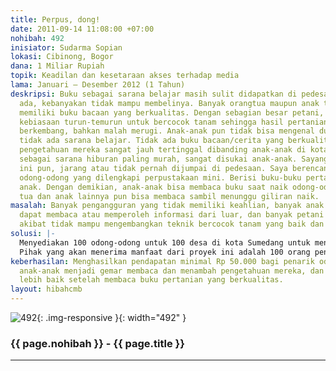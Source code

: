 ```yaml
---
title: Perpus, dong!
date: 2011-09-14 11:08:00 +07:00
nohibah: 492
inisiator: Sudarma Sopian
lokasi: Cibinong, Bogor
dana: 1 Miliar Rupiah
topik: Keadilan dan kesetaraan akses terhadap media
lama: Januari – Desember 2012 (1 Tahun)
deskripsi: Buku sebagai sarana belajar masih sulit didapatkan di pedesaan. Meskipun
  ada, kebanyakan tidak mampu membelinya. Banyak orangtua maupun anak tidak mampu
  memiliki buku bacaan yang berkualitas. Dengan sebagian besar petani, mereka mengandalkan
  kebiasaan turun-temurun untuk bercocok tanam sehingga hasil pertanian mereka tidak
  berkembang, bahkan malah merugi. Anak-anak pun tidak bisa mengenal dunia luar karena
  tidak ada sarana belajar. Tidak ada buku bacaan/cerita yang berkualitas, sehingga
  pengetahuan mereka sangat jauh tertinggal dibanding anak-anak di kota besar. Odong-odong
  sebagai sarana hiburan paling murah, sangat disukai anak-anak. Sayang, sarana hiburan
  ini pun, jarang atau tidak pernah dijumpai di pedesaan. Saya berencana membuat 100
  odong-odong yang dilengkapi perpustakaan mini. Berisi buku-buku pertanian dan buku
  anak. Dengan demikian, anak-anak bisa membaca buku saat naik odong-odong. Orang
  tua dan anak lainnya pun bisa membaca sambil menunggu giliran naik.
masalah: Banyak pengangguran yang tidak memiliki keahlian, banyak anak yang tidak
  dapat membaca atau memperoleh informasi dari luar, dan banyak petani yang merugi
  akibat tidak mampu mengembangkan teknik bercocok tanam yang baik dan benar.
solusi: |-
  Menyediakan 100 odong-odong untuk 100 desa di kota Sumedang untuk mengatasi pengangguran, menyediakan buku bacaan/cerita anak yang berkualitas untuk anak-anak di pedesaan, dan menyediakan buku-buku pertanian/cara bercocok tanam untuk petani di pedesaan.
  Pihak yang akan menerima manfaat dari proyek ini adalah 100 orang pengangguran, anak-anak, dan petani di kota Sumedang
keberhasilan: Menghasilkan pendapatan minimal Rp 50.000 bagi penarik odong-odong,
  anak-anak menjadi gemar membaca dan menambah pengetahuan mereka, dan hasil pertanian
  lebih baik setelah membaca buku pertanian yang berkualitas.
layout: hibahcmb
---
```


![492](/static/img/hibahcmb/492.png){: .img-responsive }{: width="492" }

### {{ page.nohibah }} - {{ page.title }}

---
